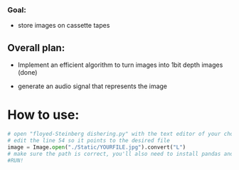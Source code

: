 ### Goal:

- store images on cassette tapes

## Overall plan:

- Implement an efficient algorithm to turn images into 1bit depth images (done)

- generate an audio signal that represents the image

# How to use:

```python
# open "floyed-Steinberg dishering.py" with the text editor of your choice
# edit the line 54 so it points to the desired file
image = Image.open("./Static/YOURFILE.jpg").convert("L")
# make sure the path is correct, you'll also need to install pandas and jit
#RUN!
```

